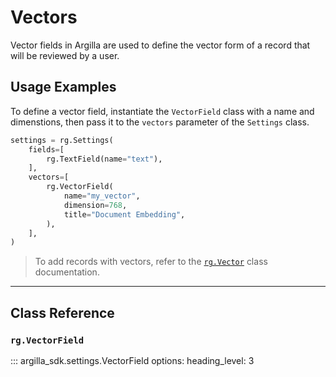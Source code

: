 # Vectors

Vector fields in Argilla are used to define the vector form of a record that will be reviewed by a user. 

## Usage Examples

To define a vector field, instantiate the `VectorField` class with a name and dimenstions, then pass it to the `vectors` parameter of the `Settings` class.

```python
settings = rg.Settings(
    fields=[
        rg.TextField(name="text"),
    ],
    vectors=[
        rg.VectorField(
            name="my_vector",
            dimension=768,
            title="Document Embedding",
        ),
    ],
)
```

> To add records with vectors, refer to the [`rg.Vector`](../records/vectors.md) class documentation.

---

## Class Reference

### `rg.VectorField`

::: argilla_sdk.settings.VectorField
    options: 
        heading_level: 3